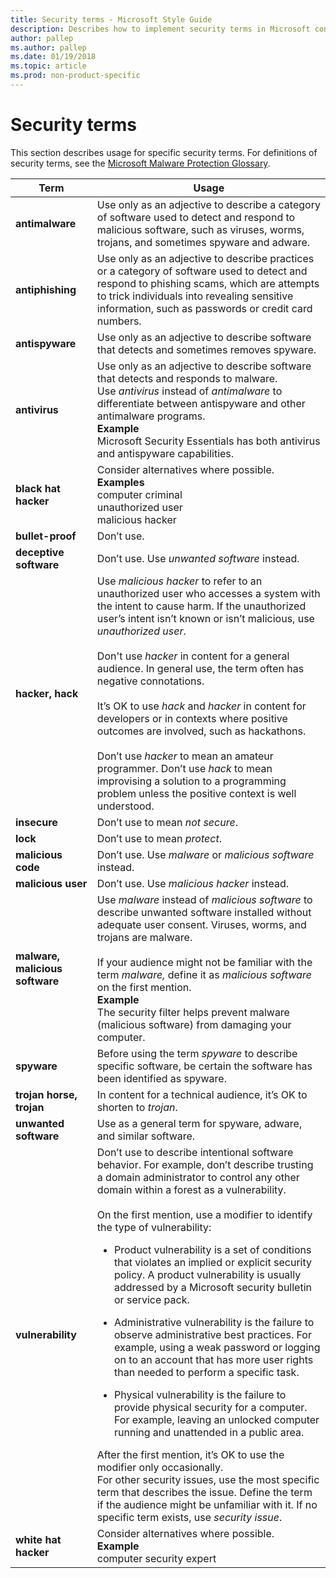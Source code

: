```yaml
---
title: Security terms - Microsoft Style Guide
description: Describes how to implement security terms in Microsoft content and provides a table that outlines usage for various security terms.
author: pallep
ms.author: pallep
ms.date: 01/19/2018
ms.topic: article
ms.prod: non-product-specific
---
```


# Security terms

This section describes usage for specific security terms. For definitions of security terms, see the [Microsoft Malware Protection Glossary](https://www.microsoft.com/security/portal/mmpc/shared/glossary.aspx). 


|            Term             |                                                                                                                                                                                                                                                                                                                                                                                                                                                                                                                                                                                                  Usage                                                                                                                                                                                                                                                                                                                                                                                                                                                                                                                                                                                                   |
|---------------------------------|--------------------------------------------------------------------------------------------------------------------------------------------------------------------------------------------------------------------------------------------------------------------------------------------------------------------------------------------------------------------------------------------------------------------------------------------------------------------------------------------------------------------------------------------------------------------------------------------------------------------------------------------------------------------------------------------------------------------------------------------------------------------------------------------------------------------------------------------------------------------------------------------------------------------------------------------------------------------------------------------------------------------------------------------------------------------------------------------------------------------------------------------------------------------------------------------------------------|
|         **antimalware**         |                                                                                                                                                                                                                                                                                                                                                                                                                                                                                                               Use only as an adjective to describe a category of software used to detect and respond to malicious software, such as viruses, worms, trojans, and sometimes spyware and adware.                                                                                                                                                                                                                                                                                                                                                                                                                                                                                                               |
|        **antiphishing**         |                                                                                                                                                                                                                                                                                                                                                                                                                                                                                Use only as an adjective to describe practices or a category of software used to detect and respond to phishing scams, which are attempts to trick individuals into revealing sensitive information, such as passwords or credit card numbers.                                                                                                                                                                                                                                                                                                                                                                                                                                                                                |
|         **antispyware**         |                                                                                                                                                                                                                                                                                                                                                                                                                                                                                                                                                          Use only as an adjective to describe software that detects and sometimes removes spyware.                                                                                                                                                                                                                                                                                                                                                                                                                                                                                                                                                           |
|          **antivirus**          |                                                                                                                                                                                                                                                                                                                                                                                                                                                 Use only as an adjective to describe software that detects and responds to malware.<br />Use *antivirus* instead of *antimalware* to differentiate between antispyware and other antimalware programs. <br />**Example**<br />Microsoft Security Essentials has both antivirus and antispyware capabilities.                                                                                                                                                                                                                                                                                                                                                                                                                                                 |
|      **black hat hacker**       |                                                                                                                                                                                                                                                                                                                                                                                                                                                                                                                                         Consider alternatives where possible.<br />**Examples**<br />computer criminal<br />unauthorized user<br />malicious hacker                                                                                                                                                                                                                                                                                                                                                                                                                                                                                                                                          |
|        **bullet-proof**         |                                                                                                                                                                                                                                                                                                                                                                                                                                                                                                                                                                                                  Don’t use.                                                                                                                                                                                                                                                                                                                                                                                                                                                                                                                                                                                                  |
|     **deceptive software**      |                                                                                                                                                                                                                                                                                                                                                                                                                                                                                                                                                                                 Don’t use. Use *unwanted software* instead.                                                                                                                                                                                                                                                                                                                                                                                                                                                                                                                                                                                  |
|        **hacker, hack**         |                                                                                                                                                                                                                                                                 Use *malicious hacker* to refer to an unauthorized user who accesses a system with the intent to cause harm. If the unauthorized user’s intent isn’t known or isn’t malicious, use *unauthorized user*.<br /><br />Don't use *hacker* in content for a general audience. In general use, the term often has negative connotations.<br /><br />It’s OK to use *hack* and *hacker* in content for developers or in contexts where positive outcomes are involved, such as hackathons.  <br /><br />Don’t use *hacker* to mean an amateur programmer. Don’t use *hack* to mean improvising a solution to a programming problem unless the positive context is well understood.                                                                                                                                                                                                                                                                  |
|          **insecure**           |                                                                                                                                                                                                                                                                                                                                                                                                                                                                                                                                                                                       Don’t use to mean *not secure*.                                                                                                                                                                                                                                                                                                                                                                                                                                                                                                                                                                                        |
|            **lock**             |                                                                                                                                                                                                                                                                                                                                                                                                                                                                                                                                                                                         Don’t use to mean *protect*.                                                                                                                                                                                                                                                                                                                                                                                                                                                                                                                                                                                         |
|       **malicious code**        |                                                                                                                                                                                                                                                                                                                                                                                                                                                                                                                                                                          Don’t use. Use *malware* or *malicious software* instead.                                                                                                                                                                                                                                                                                                                                                                                                                                                                                                                                                                           |
|       **malicious user**        |                                                                                                                                                                                                                                                                                                                                                                                                                                                                                                                                                                                  Don’t use. Use *malicious hacker* instead.                                                                                                                                                                                                                                                                                                                                                                                                                                                                                                                                                                                  |
| **malware, malicious software** |                                                                                                                                                                                                                                                                                                                                                                                             Use *malware* instead of *malicious software* to describe unwanted software installed without adequate user consent. Viruses, worms, and trojans are malware.<br /><br />If your audience might not be familiar with the term *malware,* define it as *malicious software* on the first mention. <br />**Example**<br />The security filter helps prevent malware (malicious software) from damaging your computer.                                                                                                                                                                                                                                                                                                                                                                                              |
|           **spyware**           |                                                                                                                                                                                                                                                                                                                                                                                                                                                                                                                                            Before using the term *spyware* to describe specific software, be certain the software has been identified as spyware.                                                                                                                                                                                                                                                                                                                                                                                                                                                                                                                                            |
|    **trojan horse, trojan**     |                                                                                                                                                                                                                                                                                                                                                                                                                                                                                                                                                                     In content for a technical audience, it’s OK to shorten to *trojan*.                                                                                                                                                                                                                                                                                                                                                                                                                                                                                                                                                                     |
|      **unwanted software**      |                                                                                                                                                                                                                                                                                                                                                                                                                                                                                                                                                                       Use as a general term for spyware, adware, and similar software.                                                                                                                                                                                                                                                                                                                                                                                                                                                                                                                                                                       |
|        **vulnerability**        | Don’t use to describe intentional software behavior. For example, don’t describe trusting a domain administrator to control any other domain within a forest as a vulnerability.<br /><br />On the first mention, use a modifier to identify the type of vulnerability:<br /> <ul><li>Product vulnerability is a set of conditions that violates an implied or explicit security policy. A product vulnerability is usually addressed by a Microsoft security bulletin or service pack.</ul></li><ul><li>Administrative vulnerability is the failure to observe administrative best practices. For example, using a weak password or logging on to an account that has more user rights than needed to perform a specific task.</ul></li><ul><li>Physical vulnerability is the failure to provide physical security for a computer. For example, leaving an unlocked computer running and unattended in a public area. </ul></li>After the first mention, it’s OK to use the modifier only occasionally.<br />For other security issues, use the most specific term that describes the issue. Define the term if the audience might be unfamiliar with it. If no specific term exists, use *security issue*. |
|      **white hat hacker**       |                                                                                                                                                                                                                                                                                                                                                                                                                                                                                                                                                             Consider alternatives where possible.<br />**Example**<br />computer security expert                                                                                                                                                                                                                                                                                                                                                                                                                                                                                                                                                             |

